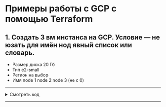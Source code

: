 # Примеры работы с GCP с помощью Terraform
## 1. Создать 3 вм инстанса на GCP. Условие — не юзать для имён нод явный список или словарь.
- Размер диска 20 Гб
- Тип e2-small
- Регион на выбор
- Имя node 1 node 2 node 3 (не с 0)
---

<details>
<summary>Смотреть код</summary>

```terraform
provider "google" {
	#прячим свои креденшнл
  credentials = file("../../../creds/mygcp-creds.json")
  project     = "black-skyline-352214"
  region      = "asia-east1"
  zone        = "asia-east1-a"
}

resource "google_compute_instance" "nodes" {
  count        = 3
  #именуем ноды через count.index+1
  name         = "node${count.index + 1}"
  machine_type = "e2-small"
  zone         = "asia-east1-a"
  boot_disk {
    initialize_params {
      size  = "20"
      image = "ubuntu-2004-focal-v20211212"
    }
  }

  network_interface {
	#это сетка по дефолту
    network = "default"
    access_config {
    }
  }

  metadata = {
	#кидаем сразу свой ssh-keygen -t rsa -C "you@mail.com"
    ssh-keys = "root:${file("~/.ssh/id_rsa.pub")}"
  }
}
```
![3 инстанса GCP](https://github.com/adam-p/markdown-here/raw/master/src/common/images/icon48.png "3 инстанса GCP")
</details>

---